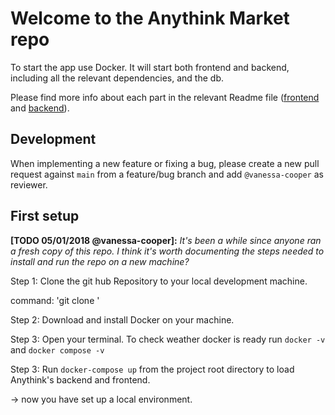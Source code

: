 # Welcome to the Anythink Market repo

To start the app use Docker. It will start both frontend and backend, including all the relevant dependencies, and the db.

Please find more info about each part in the relevant Readme file ([frontend](frontend/readme.md) and [backend](backend/README.md)).

## Development

When implementing a new feature or fixing a bug, please create a new pull request against `main` from a feature/bug branch and add `@vanessa-cooper` as reviewer.

## First setup

**[TODO 05/01/2018 @vanessa-cooper]:** _It's been a while since anyone ran a fresh copy of this repo. I think it's worth documenting the steps needed to install and run the repo on a new machine?_

Step 1: Clone the git hub Repository to your local development machine.

command: 'git clone <copied link>'

Step 2: Download and install Docker on your machine.

Step 3: Open your terminal. To check weather docker is ready run `docker -v` and `docker compose -v`

Step 3: Run `docker-compose up` from the project root directory to load Anythink's backend and frontend.

-> now you have set up a local environment.

